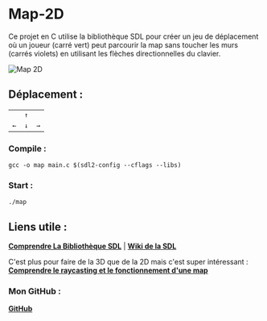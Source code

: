 # Map-2D
Ce projet en C utilise la bibliothèque SDL pour créer un jeu de déplacement où un joueur (carré vert) peut parcourir la map sans toucher les murs (carrés violets) en utilisant les flèches directionnelles du clavier.

<img src="https://media.giphy.com/media/v1.Y2lkPTc5MGI3NjExMTdtZHJ1a3BtNWtkejRlODVyN3oya3AwaDNud3ZjanRtcjE3cTZzMCZlcD12MV9pbnRlcm5hbF9naWZfYnlfaWQmY3Q9Zw/cSYlL2WhkgJjZvL6Qt/giphy.gif" alt="Map 2D">

## Déplacement :
<div style="text-align:center;">
  <table>
    <tr>
      <td></td>
      <td><kbd>&#8593;</kbd></td>
      <td></td>
    </tr>
    <tr>
      <td><kbd>&#8592;</kbd></td>
      <td><kbd>&#8595;</kbd></td>
      <td><kbd>&#8594;</kbd></td>
    </tr>
  </table>
</div>

### Compile :
```
gcc -o map main.c $(sdl2-config --cflags --libs)
```
### Start :
```
./map
```

## Liens utile :

[**Comprendre La Bibliothèque SDL**](https://zestedesavoir.com/tutoriels/1014/utiliser-la-sdl-en-langage-c/) | [**Wiki de la SDL**](https://wiki.libsdl.org/SDL2/Tutorials)

C'est plus pour faire de la 3D que de la 2D mais c'est super intéressant :
[**Comprendre le raycasting et le fonctionnement d'une map**](https://lodev.org/cgtutor/raycasting.html)

### Mon GitHub :
[**GitHub**](https://github.com/Sinayel)
